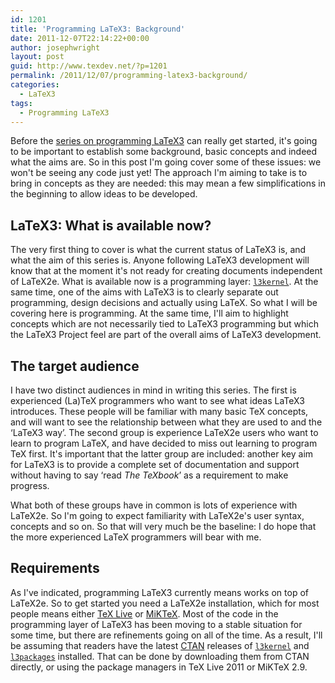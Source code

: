 ```yaml
---
id: 1201
title: 'Programming LaTeX3: Background'
date: 2011-12-07T22:14:22+00:00
author: josephwright
layout: post
guid: http://www.texdev.net/?p=1201
permalink: /2011/12/07/programming-latex3-background/
categories:
  - LaTeX3
tags:
  - Programming LaTeX3
---
```

Before the [series on programming LaTeX3](http://www.texdev.net/2011/12/06/programming-latex3-introduction/) can really get started, it's going to be important to establish some background, basic concepts and indeed what the aims are. So in this post I'm going cover some of these issues: we won't be seeing any code just yet! The approach I'm aiming to take is to bring in concepts as they are needed: this may mean a few simplifications in the beginning to allow ideas to be developed.

## LaTeX3: What is available now?

The very first thing to cover is what the current status of LaTeX3 is, and what the aim of this series is. Anyone following LaTeX3 development will know that at the moment it's not ready for creating documents independent of LaTeX2e. What is available now is a programming layer: [`l3kernel`](https://ctan.org/pkg/l3kernel). At the same time, one of the aims with LaTeX3 is to clearly separate out programming, design decisions and actually using LaTeX. So what I will be covering here is programming. At the same time, I'll aim to highlight concepts which are not necessarily tied to LaTeX3 programming but which the LaTeX3 Project feel are part of the overall aims of LaTeX3 development.

## The target audience

I have two distinct audiences in mind in writing this series. The first is experienced (La)TeX programmers who want to see what ideas LaTeX3 introduces. These people will be familiar with many basic TeX concepts, and will want to see the relationship between what they are used to and the ‘LaTeX3 way’. The second group is experience LaTeX2e users who want to learn to program LaTeX, and have decided to miss out learning to program TeX first. It's important that the latter group are included: another key aim for LaTeX3 is to provide a complete set of documentation and support without having to say ‘read _The TeXbook_’ as a requirement to make progress.

What both of these groups have in common is lots of experience with LaTeX2e. So I'm going to expect familiarity with LaTeX2e's user syntax, concepts and so on. So that will very much be the baseline: I do hope that the more experienced LaTeX programmers will bear with me.

## Requirements

As I've indicated, programming LaTeX3 currently means works on top of LaTeX2e. So to get started you need a LaTeX2e installation, which for most people means either [TeX Live](http://tug.org/texlive) or [MiKTeX](http://www.miktex.org/). Most of the code in the programming layer of LaTeX3 has been moving to a stable situation for some time, but there are refinements going on all of the time. As a result, I'll be assuming that readers have the latest [CTAN](https://www.ctan.org) releases of [`l3kernel`](https://ctan.org/pkg/l3kernel) and [`l3packages`](https://ctan.org/pkg/l3packages) installed. That can be done by downloading them from CTAN directly, or using the package managers in TeX Live 2011 or MiKTeX 2.9.

